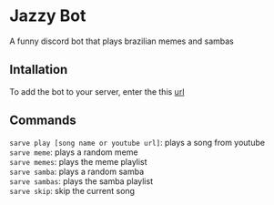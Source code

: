 # Jazzy Bot

A funny discord bot that plays brazilian memes and sambas

## Intallation
To add the bot to your server, enter the this [url](https://discord.com/oauth2/authorize?client_id=788188036743561226&scope=bot)

## Commands
`sarve play [song name or youtube url]`: plays a song from youtube\
`sarve meme`: plays a random meme\
`sarve memes`: plays the meme playlist\
`sarve samba`: plays a random samba\
`sarve sambas`: plays the samba playlist\
`sarve skip`: skip the current song
